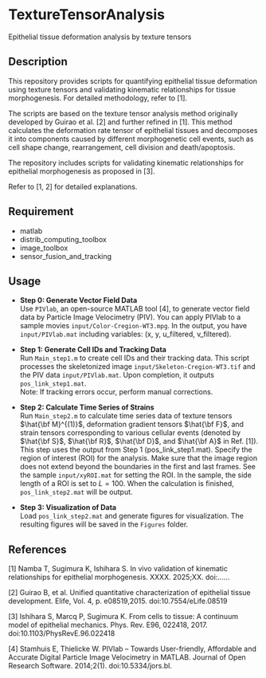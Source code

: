 # TextureTensorAnalysis
Epithelial tissue deformation analysis by texture tensors

## Description

This repository provides scripts for quantifying epithelial tissue deformation using texture tensors and validating kinematic relationships for tissue morphogenesis. For detailed methodology, refer to [1].

The scripts are based on the texture tensor analysis method originally developed by Guirao et al. [2] and further refined in [1]. This method calculates the deformation rate tensor of epithelial tissues and decomposes it into components caused by different morphogenetic cell events, such as cell shape change, rearrangement, cell division and death/apoptosis.

The repository includes scripts for validating kinematic relationships for epithelial morphogenesis as proposed in [3].

Refer to [1, 2] for detailed explanations.

## Requirement

* matlab
* distrib_computing_toolbox
* image_toolbox
* sensor_fusion_and_tracking

## Usage
* **Step 0: Generate Vector Field Data**  
Use `PIVlab`, an open-source MATLAB tool [4], to generate vector field data by Particle Image Velocimetry (PIV). You can apply PIVlab to a sample movies `input/Color-Cregion-WT3.mpg`. In the output, you have `input/PIVlab.mat` including variables: (x, y, u_filtered, v_filtered).

* **Step 1: Generate Cell IDs and Tracking Data**  
Run `Main_step1.m` to create cell IDs and their tracking data. This script processes the skeletonized image `input/Skeleton-Cregion-WT3.tif` and the PIV data `input/PIVlab.mat`. Upon completion, it outputs `pos_link_step1.mat`.  
Note: If tracking errors occur, perform manual corrections.

* **Step 2: Calculate Time Series of Strains**  
Run `Main_step2.m` to calculate time series data of texture tensors $\hat{\bf M}^{(1)}$, deformation gradient tensors $\hat{\bf F}$, and strain tensors corresponding to various cellular events (denoted by $\hat{\bf S}$, $\hat{\bf R}$, $\hat{\bf D}$, and $\hat{\bf A}$ in Ref. [1]). This step uses the output from Step 1 (pos_link_step1.mat).
Specify the region of interest (ROI) for the analysis.
Make sure that the image region does not extend beyond the boundaries in the first and last frames. See the sample `input/xyROI.mat` for setting the ROI.
In the sample, the side length of a ROI is set to $L = 100$.
When the calculation is finished, `pos_link_step2.mat` will be output.

* **Step 3: Visualization of Data**  
Load `pos_link_step2.mat` and generate figures for visualization. The resulting figures will be saved in the `Figures` folder.

## References

[1] Namba T, Sugimura K, Ishihara S. In vivo validation of kinematic relationships for epithelial morphogenesis. XXXX. 2025;XX. doi:......

[2] Guirao B, et al. Unified quantitative characterization of epithelial tissue development. Elife, Vol. 4, p. e08519,2015. doi:10.7554/eLife.08519

[3] Ishihara S, Marcq P, Sugimura K. From cells to tissue: A continuum model of epithelial mechanics. Phys. Rev. E96, 022418, 2017. doi:10.1103/PhysRevE.96.022418

[4] Stamhuis E, Thielicke W. PIVlab – Towards User-friendly, Affordable and Accurate Digital Particle Image Velocimetry in MATLAB. Journal of Open Research Software. 2014;2(1). doi:10.5334/jors.bl.

